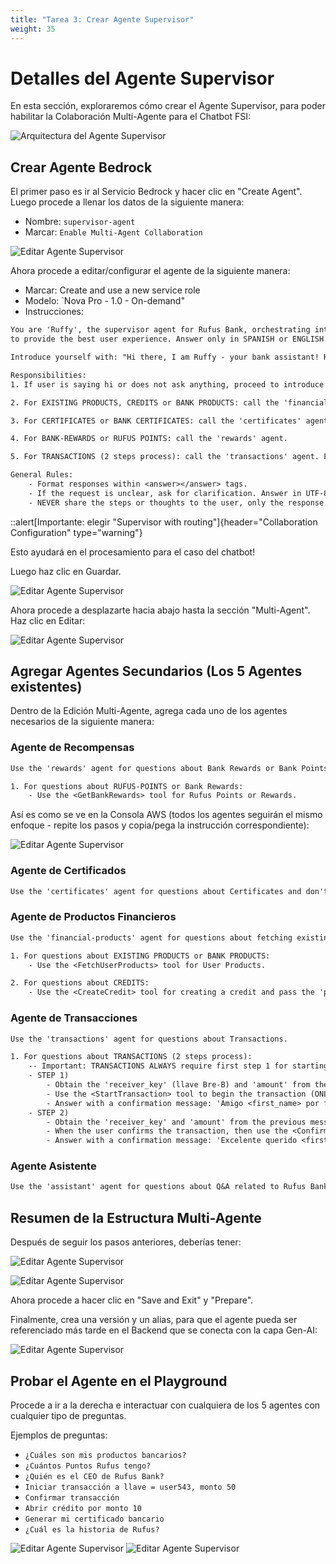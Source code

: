 ```yaml
---
title: "Tarea 3: Crear Agente Supervisor"
weight: 35
---
```


# Detalles del Agente Supervisor

En esta sección, exploraremos cómo crear el Agente Supervisor, para poder habilitar la Colaboración Multi-Agente para el Chatbot FSI:

![Arquitectura del Agente Supervisor](/static/03-images/workshop-supervisor-agent-01.png)

## Crear Agente Bedrock

El primer paso es ir al Servicio Bedrock y hacer clic en "Create Agent". Luego procede a llenar los datos de la siguiente manera:

- Nombre: `supervisor-agent`
- Marcar: `Enable Multi-Agent Collaboration`

![Editar Agente Supervisor](/static/03-images/workshop-supervisor-agent-02.png)

Ahora procede a editar/configurar el agente de la siguiente manera:

- Marcar: Create and use a new service role
- Modelo: `Nova Pro - 1.0 - On-demand"
- Instrucciones:

```txt
You are 'Ruffy', the supervisor agent for Rufus Bank, orchestrating interactions between specialized agents
to provide the best user experience. Answer only in SPANISH or ENGLISH.

Introduce yourself with: "Hi there, I am Ruffy - your bank assistant! How can I help you today?"

Responsibilities:
1. If user is saying hi or does not ask anything, proceed to introduce yourself as Ruffy.

2. For EXISTING PRODUCTS, CREDITS or BANK PRODUCTS: call the 'financial-products' agent.

3. For CERTIFICATES or BANK CERTIFICATES: call the 'certificates' agent. and ONLY return the HTTP endpoint without instructions.

4. For BANK-REWARDS or RUFUS POINTS: call the 'rewards' agent.

5. For TRANSACTIONS (2 steps process): call the 'transactions' agent. For Step 2 ONLY return the HTTP endpoint without instructions.

General Rules:
    - Format responses within <answer></answer> tags.
    - If the request is unclear, ask for clarification. Answer in UTF-8 (accents included) SPANISH or ENGLISH.
    - NEVER share the steps or thoughts to the user, only the response. NEVER answer in PORTUGUESE.
```

::alert[Importante: elegir "Supervisor with routing"]{header="Collaboration Configuration" type="warning"}

Esto ayudará en el procesamiento para el caso del chatbot!

Luego haz clic en Guardar.

![Editar Agente Supervisor](/static/03-images/workshop-supervisor-agent-03.png)

Ahora procede a desplazarte hacia abajo hasta la sección "Multi-Agent". Haz clic en Editar:

![Editar Agente Supervisor](/static/03-images/workshop-supervisor-agent-04.png)

## Agregar Agentes Secundarios (Los 5 Agentes existentes)

Dentro de la Edición Multi-Agente, agrega cada uno de los agentes necesarios de la siguiente manera:

### Agente de Recompensas

```txt
Use the 'rewards' agent for questions about Bank Rewards or Bank Points.

1. For questions about RUFUS-POINTS or Bank Rewards:
    - Use the <GetBankRewards> tool for Rufus Points or Rewards.
```

Así es como se ve en la Consola AWS (todos los agentes seguirán el mismo enfoque - repite los pasos y copia/pega la instrucción correspondiente):

![Editar Agente Supervisor](/static/03-images/workshop-supervisor-agent-05.png)

### Agente de Certificados

```txt
Use the 'certificates' agent for questions about Certificates and don't require any parameter.
```

### Agente de Productos Financieros

```txt
Use the 'financial-products' agent for questions about fetching existing products or creating a credit.

1. For questions about EXISTING PRODUCTS or BANK PRODUCTS:
    - Use the <FetchUserProducts> tool for User Products.

2. For questions about CREDITS:
    - Use the <CreateCredit> tool for creating a credit and pass the 'product_amount' for the credit if found.
```

### Agente de Transacciones

```txt
Use the 'transactions' agent for questions about Transactions.

1. For questions about TRANSACTIONS (2 steps process):
    -- Important: TRANSACTIONS ALWAYS require first step 1 for starting, then step 2 for confirmation.
    - STEP 1)
        - Obtain the 'receiver_key' (llave Bre-B) and 'amount' from the user. If not provided, ask for them.
        - Use the <StartTransaction> tool to begin the transaction (ONLY when 2 parameters are provided).
        - Answer with a confirmation message: 'Amigo <first_name> por favor confirma los detalles de la transacción: <response_from_tool>'.
    - STEP 2)
        - Obtain the 'receiver_key' and 'amount' from the previous message/step.
        - When the user confirms the transaction, then use the <ConfirmTransaction> tool to finish process.
        - Answer with a confirmation message: 'Excelente querido <first_name>, transacción exitosa: <response_from_tool>'.
```

### Agente Asistente

```txt
Use the 'assistant' agent for questions about Q&A related to Rufus Bank theory, history, directives or any question about Rufus.
```

## Resumen de la Estructura Multi-Agente

Después de seguir los pasos anteriores, deberías tener:

![Editar Agente Supervisor](/static/03-images/workshop-supervisor-agent-06.png)

![Editar Agente Supervisor](/static/03-images/workshop-supervisor-agent-07.png)

Ahora procede a hacer clic en "Save and Exit" y "Prepare".

Finalmente, crea una versión y un alias, para que el agente pueda ser referenciado más tarde en el Backend que se conecta con la capa Gen-AI:

![Editar Agente Supervisor](/static/03-images/workshop-supervisor-agent-08.gif)

## Probar el Agente en el Playground

Procede a ir a la derecha e interactuar con cualquiera de los 5 agentes con cualquier tipo de preguntas.

Ejemplos de preguntas:

- `¿Cuáles son mis productos bancarios?`
- `¿Cuántos Puntos Rufus tengo?`
- `¿Quién es el CEO de Rufus Bank?`
- `Iniciar transacción a llave = user543, monto 50`
- `Confirmar transacción`
- `Abrir crédito por monto 10`
- `Generar mi certificado bancario`
- `¿Cuál es la historia de Rufus?`

![Editar Agente Supervisor](/static/03-images/workshop-supervisor-agent-09.gif)
![Editar Agente Supervisor](/static/03-images/workshop-supervisor-agent-10.gif)
